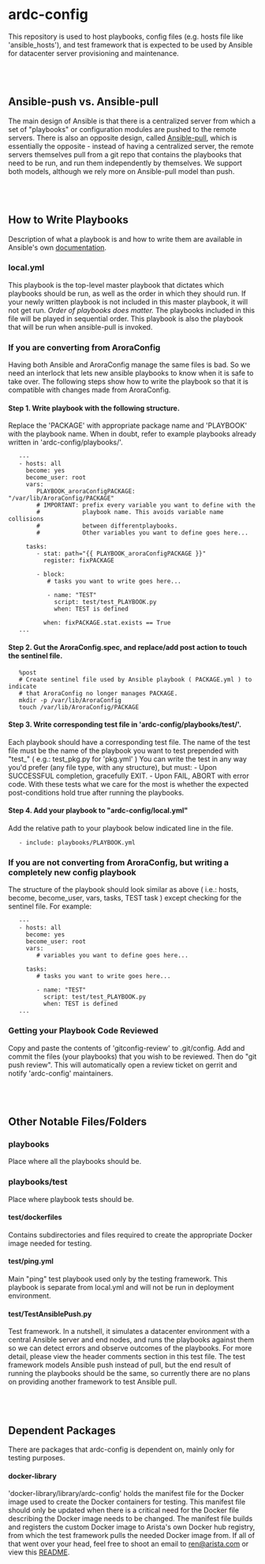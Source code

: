 
# ardc-config
This repository is used to host playbooks, config files (e.g. hosts file like 'ansible\_hosts'), and test framework that is expected to be used by Ansible for datacenter server provisioning and maintenance.

<br />
<br />

## Ansible-push vs. Ansible-pull
The main design of Ansible is that there is a centralized server from which a set of "playbooks" or configuration modules are pushed to the remote servers. There is also an opposite design, called [Ansible-pull](http://docs.ansible.com/ansible/playbooks_intro.html#ansible-pull), which is essentially the opposite - instead of having a centralized server, the remote servers themselves pull from a git repo that contains the playbooks that need to be run, and run them independently by themselves. We support both models, although we rely more on Ansible-pull model than push. 

<br />
<br />

## How to Write Playbooks
Description of what a playbook is and how to write them are available in Ansible's own [documentation](http://docs.ansible.com/ansible/playbooks_intro.html). 

### local.yml
This playbook is the top-level master playbook that dictates which playbooks should be run, as well as the order in which they should run. If your newly written playbook is not included in this master playbook, it will not get run. *Order of playbooks does matter.* The playbooks included in this file will be played in sequential order. This playbook is also the playbook that will be run when ansible-pull is invoked. 

### If you are converting from AroraConfig
Having both Ansible and AroraConfig manage the same files is bad.  So we need an interlock that lets new ansible playbooks to know when it is safe to take over. The following steps show how to write the playbook so that it is compatible with changes made from AroraConfig.

#### Step 1. Write playbook with the following structure.
Replace the 'PACKAGE' with appropriate package name and 'PLAYBOOK' with the playbook name. When in doubt, refer to example playbooks already written in 'ardc-config/playbooks/'.

```
   ---
   - hosts: all
     become: yes
     become_user: root
     vars:
        PLAYBOOK_aroraConfigPACKAGE:       "/var/lib/AroraConfig/PACKAGE"
        # IMPORTANT: prefix every variable you want to define with the 
        #            playbook name. This avoids variable name collisions 
        #            between differentplaybooks.
        #            Other variables you want to define goes here...

     tasks:
        - stat: path="{{ PLAYBOOK_aroraConfigPACKAGE }}"
          register: fixPACKAGE

        - block:
           # tasks you want to write goes here...

           - name: "TEST"
             script: test/test_PLAYBOOK.py
             when: TEST is defined

          when: fixPACKAGE.stat.exists == True
   ...
```

#### Step 2. Gut the AroraConfig.spec, and replace/add post action to touch the sentinel file.
```
   %post
   # Create sentinel file used by Ansible playbook ( PACKAGE.yml ) to indicate
   # that AroraConfig no longer manages PACKAGE.
   mkdir -p /var/lib/AroraConfig
   touch /var/lib/AroraConfig/PACKAGE
```

#### Step 3. Write corresponding test file in 'ardc-config/playbooks/test/'.
Each playbook should have a corresponding test file. The name of the test file must be the name of the playbook you want to test prepended with "test\_" ( e.g.: test\_pkg.py for 'pkg.yml' )
You can write the test in any way you'd prefer (any file type, with any structure), but must:
    - Upon SUCCESSFUL completion, gracefully EXIT.
    - Upon FAIL, ABORT with error code.
With these tests what we care for the most is whether the expected post-conditions hold true after running the playbooks.

#### Step 4. Add your playbook to "ardc-config/local.yml" 
Add the relative path to your playbook below indicated line in the file. 
```
   - include: playbooks/PLAYBOOK.yml
```

### If you are not converting from AroraConfig, but writing a completely new config playbook
The structure of the playbook should look similar as above ( i.e.: hosts, become, become\_user, vars, tasks, TEST task ) except checking for the sentinel file. For example:

```
   ---
   - hosts: all
     become: yes
     become_user: root
     vars:
        # variables you want to define goes here...

     tasks:
        # tasks you want to write goes here...

        - name: "TEST"
          script: test/test_PLAYBOOK.py
          when: TEST is defined
   ...
```

### Getting your Playbook Code Reviewed
Copy and paste the contents of 'gitconfig-review' to .git/config. Add and commit the files (your playbooks) that you wish to be reviewed. Then do "git push review". This will automatically open a review ticket on gerrit and notify 'ardc-config' maintainers.

<br />
<br />

## Other Notable Files/Folders
### playbooks
Place where all the playbooks should be.

### playbooks/test
Place where playbook tests should be.

#### test/dockerfiles
Contains subdirectories and files required to create the appropriate Docker image needed for testing.

#### test/ping.yml
Main "ping" test playbook used only by the testing framework. This playbook is separate from local.yml and will not be run in deployment environment.

#### test/TestAnsiblePush.py
Test framework. In a nutshell, it simulates a datacenter environment with a central Ansible server and end nodes, and runs the playbooks against them so we can detect errors and observe outcomes of the playbooks. For more detail, please view the header comments section in this test file. The test framework models Ansible push instead of pull, but the end result of running the playbooks should be the same, so currently there are no plans on providing another framework to test Ansible pull.

<br />
<br />

## Dependent Packages
There are packages that ardc-config is dependent on, mainly only for testing purposes.

#### docker-library
'docker-library/library/ardc-config' holds the manifest file for the Docker image used to create the Docker containers for testing. This manifest file should only be updated when there is a critical need for the Docker file describing the Docker image needs to be changed. The manifest file builds and registers the custom Docker image to Arista's own Docker hub registry, from which the test framework pulls the needed Docker image from. If all of that went over your head, feel free to shoot an email to ren@arista.com or view this [README](http://gerrit/plugins/gitblit/docs/?r=docker-library.git&h=master).
